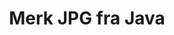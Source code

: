 ---
############################# Static ############################
layout: "auto-gen-annotation"

############################# Head ############################
head_title: "Java JPG Annotation API Annotate i C#"
head_description: "Java API for å lage og kommentere populære merknadstyper fra JPG, bilder, tegninger og dokumentfilformater."

############################# Header ############################
title: "Merk JPG fra Java"
description: ""
bg_image: "https://cms.admin.containerize.com/templates/aspose/App_Themes/V3/images/bg/header1.png"
bg_overlay: false
button:
    enable: true
    icon: "fas fa-arrow-down"
    label: "Last ned gratis prøveversjon"
    link: "https://downloads.groupdocs.com/annotation/java"

############################# About ############################
about:
    enable: true
    title: "Om GroupDocs.Annotation for Java API"
    content: |
        GroupDocs.Annotation for Java API er et bibliotek som lar deg legge til merknader til PDF, Word og andre dokumenter på Mac, Windows eller Ubuntu. [GroupDocs.Annotation for Java](/annotation/java) er et innebygd Java API for å administrere merknader med omfattende støtte for å lage, legge til, redigere, slette, trekke ut og eksportere merknader fra bilder og diverse andre dokumenter. Den fullstendige listen over støttede dokumentformater kan du se på denne [siden](https://docs.groupdocs.com/annotation/java/supported-document-formats/).
        Dette biblioteket lar deg jobbe ikke bare med JPG-dokumenter, men også med mange andre typer dokumenter som Word, Excel, PowerPoint, Outlook-e-post, Visio, Adobe, OpenDocument, OpenOffice, Photoshop, AutoCad og mange andre.
        GroupDocs.Annotation for Java API lar deg opprette og legge til nye notater, redigere merknader, trekke ut kommentarer, merknader og fjerne dem fra dokumenter. Biblioteket støtter 13 forskjellige merknadstyper, inkludert tekst, polylinje, område, understreking, punkt, vannmerke, pil, ellipse, teksterstatning, avstand, tekstfelt, ressursredaksjon i PDF, HTML, Microsoft Word-dokumenter, regneark, diagrammer, presentasjoner, tegninger, bilder og mange andre filformater.
        Eksemplet (se nedenfor) viser hvordan du arbeider med JPG-dokumentet. I dette eksemplet kan du se hovedtrinnene for hvordan du arbeider med GroupDocs. Merknad: Konfigurer en lisens, åpne et dokument du vil jobbe med, opprette en merknad, legge til dataobjekter for å angi merknadsegenskaper i henhold til dine krav og lagre resultatet på ønsket sted. Du kan også se mer detaljert på de støttede funksjonene på vår github [side](https://github.com/groupdocs-annotation/GroupDocs.Annotation-for-Java), eller i produkt [dokumentasjon](https://docs.groupdocs.com/annotation/java/getting-started/).

############################# Steps ############################
howTo_Add:
steps_Add:
    enable: true
    title_left: "Trinn for å legge til merknader til JPG i Java"
    content_left: |
        [GroupDocs.Annotation](/annotation/java/) gjør det enkelt for Java-utviklere å legge til ulike merknadstyper til JPG-filer i enhver Java-basert applikasjon ved å implementere noen få enkle trinn.
        *   Lag svarobjekter med kommentar og dato.
        *   Opprett AreaAnnotation-objekt, angi områdealternativer og legg til svar.
        *   Opprett Annotator-objekt og legg til områdeanmerkning.
        *   Lagre utdatafil.
    title_right: "Systemkrav"
    content_right: |
        GroupDocs.Annotation for Java APIer støttes på alle større plattformer og operativsystemer. Før du utfører koden nedenfor, sørg for at du har følgende forutsetninger installert på systemet ditt.
        *   Operativsystemer: Microsoft Windows, Linux, MacOS
        *   Utviklingsmiljø: NetBeans, Intellij IDEA, Eclipse etc
        *   Java Runtime Environment: Java 7 (1.7) og nyere
        *   Få den nyeste versjonen av GroupDocs.Annotation for Java fra [GroupDocs Artifact Repository](https://repository.groupdocs.com/webapp/#/artifacts/browse/tree/General/repo/com/groupdocs/groupdocs-annotation)

############################# Preview ############################
preview_Add:
    enable: true
    title: Forhåndsvisning av merknader og kodeeksempel
    content: |
        ![Annotation preview image](https://docs.groupdocs.com/annotation/java/images/add-area-annotation.png)
    code: |
        ```java
        // Create an instance of Reply class and add comments
        Reply firstReply = new Reply();
        firstReply.setComment("First comment");
        firstReply.setRepliedOn(Calendar.getInstance().getTime());
        
        Reply secondReply = new Reply();
        secondReply.setComment("Second comment");
        secondReply.setRepliedOn(Calendar.getInstance().getTime());
        
        List<Reply> replies = new ArrayList<Reply>();
        replies.add(firstReply);
        replies.add(secondReply);
        
        // Create an instance of AreaAnnotation class and set options
        AreaAnnotation area = new AreaAnnotation();
        area.setBackgroundColor(65535);
        area.setBox(new Rectangle(100, 100, 100, 100));
        area.setCreatedOn(Calendar.getInstance().getTime());
        area.setMessage("This is area annotation");
        area.setOpacity(0.7);
        area.setPageNumber(0);
        area.setPenColor(65535);
        area.setPenStyle(PenStyle.Dot);
        area.setPenWidth((byte) 3);
        area.setReplies(replies);
        
        // Create an instance of Annotator class
        Annotator annotator = new Annotator("input.bmp");
        
        // Add annotation
        annotator.add(area);
        
        // Save to file
        annotator.save("output.bmp");
        annotator.dispose();
        ```

############################# Steps ############################
howTo_Remove:
steps_Remove:
    enable: true
    title_left: "Trinn for å fjerne merknader fra JPG i Java"
    content_left: |
        [GroupDocs.Annotation](/annotation/java/) gjør det enklere for Java-utviklere å fjerne merknadsdetaljer fra JPG-filer i enhver Java-basert applikasjon ved å implementere noen få enkle trinn.
        *   Lag svarobjekter med kommentar og dato.
        *   Instantier SaveOptions-objektet og sett AnnotationTypes = AnnotationType.None.
        *   Anrop lagringsmetode med resulterende dokumentbane eller strøm og SaveOptions-objekt.

############################# Preview ############################
preview_Remove:
    enable: true
    code: |
        ```java
        // Create an instance of Annotator class 
        Annotator annotator = new Annotator("C://input.bmp");

        // Remove annotation by set type None 
        SaveOptions saveOptions = new SaveOptions();
        saveOptions.setAnnotationTypes(AnnotationType.None);

        // Save annotation to output file
        annotator.save("C://output.bmp", saveOptions);
        annotator.dispose();
        ```

############################# Steps ############################
howTo_Edit:
steps_Edit:
    enable: true
    title_left: "Trinn for å redigere merknader fra JPG i Java"
    content_left: |
        [GroupDocs.Annotation](/annotation/java/) gjør det enklere for Java-utviklere å oppdatere ulike merknadsegenskaper fra JPG-filer i enhver Java-basert applikasjon ved å implementere noen få enkle trinn.
        *   Instantier Annotator-objekt med inndatadokumentbane eller strøm med instansierte LoadOptions med ImportAnnotations = true.
        *   Opprett en AnnotationBase-implementering og sett ID-en til den eksisterende merknaden (hvis merknaden med den ID-en ikke blir funnet, vil ingenting bli endret) eller stiliste med merknader (alle eksisterende merknader vil bli fjernet).
        *   Anrop oppdateringsmetode for Annotator-objekt med beståtte merknader.
        *   Anrop lagringsmetode med resulterende dokumentbane eller strøm og SaveOptions-objekt.

############################# Preview ############################
preview_Edit:
    enable: true
    code: |
        ```java
        String outputPath = "UpdateAnnotation.bmp";

        // Create an instance of Annotator class
        Annotator annotator = new Annotator("input.bmp");
        
        // Create an instance of Reply class for first example and add comments
        Reply reply1 = new Reply();
        reply1.setComment("Original first comment");
        reply1.setRepliedOn(Calendar.getInstance().getTime());
        
        Reply reply2 = new Reply();
        reply2.setComment("Original second comment");
        reply2.setRepliedOn(Calendar.getInstance().getTime());
        
        java.util.List replies = new ArrayList();
        replies.add(reply1);
        replies.add(reply2);
        
        // Create an instance of AreaAnnotation class and set options
        AreaAnnotation original = new AreaAnnotation();
        original.setId(1);
        original.setBackgroundColor(65535);
        original.setBox(new Rectangle(100, 100, 100, 100));
        original.setCreatedOn(Calendar.getInstance().getTime());
        original.setMessage("This is original annotation");
        original.setReplies(replies);
        
        // Add original annotation
        annotator.add(original);
        annotator.save(outputPath);
        annotator.dispose();
        
        LoadOptions loadOptions = new LoadOptions();
        
        // Open annotated document
        Annotator annotator1 = new Annotator(outputPath, loadOptions);
        
        // Create an instance of Reply class for update first example
        Reply reply3 = new Reply();
        reply3.setComment("Updated first comment");
        reply3.setRepliedOn(Calendar.getInstance().getTime());
        
        Reply reply4 = new Reply();
        reply4.setComment("Updated second comment");
        reply4.setRepliedOn(Calendar.getInstance().getTime());
        
        java.util.List replies1 = new ArrayList();
        replies1.add(reply3);
        replies1.add(reply4);

        // Suggest we want change some properties of existed annotation
        AreaAnnotation updated = new AreaAnnotation();
        updated.setId(1);
        updated.setBackgroundColor(255);
        updated.setBox(new Rectangle(0, 0, 50, 200));
        updated.setCreatedOn(Calendar.getInstance().getTime());
        updated.setMessage("This is updated annotation");
        updated.setReplies(replies1);
        
        // Update and save annotation
        annotator1.update(updated);
        annotator1.save(outputPath);
        annotator1.dispose();
        ```

############################# Steps ############################
howTo_Extract:
steps_Extract:
    enable: true
    title_left: "Trinn for å trekke ut merknader fra JPG i Java"
    content_left: |
        [GroupDocs.Annotation](/annotation/java/) gjør det enkelt for Java-utviklere å kommentere dokumenter og trekke ut merknadsinformasjon fra JPG-filer i enhver Java-basert applikasjon ved å implementere noen få enkle trinn.
        *   Lag svarobjekter med kommentar og dato.
        *   Instantier LoadOptions-objektet og kall SetImportAnnotations med sant argument.
        *   Definer variabel med typen List.
        *   Ring hent-metoden og returner resultatet til variabelen ovenfor.

############################# Preview ############################
preview_Extract:
    enable: true
    code: |
        ```java
        // For using this example input file ("annotated.bmp") must be with annotations
        LoadOptions loadOptions = new LoadOptions();
        
        // Create an instance of Annotator class and get annotations
        final Annotator annotator = new Annotator("annotated.bmp", loadOptions);
        List annotations = annotator.get();
        ```

############################# Demos ############################
demos:
    enable: true
    title: "Live-demoer for å legge til, fjerne, redigere, trekke ut merknader til dokumenter og bilder"
    content: |
        Legg til, fjern, rediger og trekk ut merknader til JPG-filen akkurat nå ved å gå til nettstedet [GroupDocs.Annotation Live Demos](https://products.groupdocs.app/annotation/family). Live-demoen har følgende fordeler

############################# About Formats ############################
about_formats:
    enable: true
    format:
        # format loop
        - icon: "far fa-file-jpg"
          title: "Om JPG filformat"
          content: |
            En JPG er en type bildeformat som lagres ved hjelp av tapskomprimeringsmetoden. Utdatabildet, som et resultat av komprimering, er en avveining mellom lagringsstørrelse og bildekvalitet. Brukere kan justere komprimeringsnivået for å oppnå ønsket kvalitetsnivå og samtidig redusere lagringsstørrelsen. Bildekvaliteten påvirkes ubetydelig hvis 10:1-komprimering brukes på bildet. Jo høyere komprimeringsverdi, desto høyere forringelse i bildekvalitet.

          link: "https://docs.fileformat.com/image/jpg/"

############################# More Formats ############################
more_formats:
    enable: true
    title: "Arbeide med andre populære dokumentformater"
    content: |
        Oppdater merknadsegenskaper fra noen av de populære filformatene som angitt nedenfor.
    format:
        # format loop
        - name: "Annotate PDF document"
          link: "https://products.groupdocs.com/annotation/java/pdf/"
          description: "Adobe Portable Document Format"

        # format loop
        - name: "Annotate DOC document"
          link: "https://products.groupdocs.com/annotation/java/doc/"
          description: "Microsoft Word Document"

        # format loop
        - name: "Annotate DOCM document"
          link: "https://products.groupdocs.com/annotation/java/docm/"
          description: "Microsoft Word Macro-Enabled Document"

        # format loop
        - name: "Annotate DOCX document"
          link: "https://products.groupdocs.com/annotation/java/docx/"
          description: "Microsoft Word Open XML Document"

        # format loop
        - name: "Annotate DOT document"
          link: "https://products.groupdocs.com/annotation/java/dot/"
          description: "Microsoft Word Document Template"

        # format loop
        - name: "Annotate DOTX document"
          link: "https://products.groupdocs.com/annotation/java/dotx/"
          description: "Word Open XML Document Template"

        # format loop
        - name: "Annotate RTF document"
          link: "https://products.groupdocs.com/annotation/java/rtf/"
          description: "Rich Text Document"

        # format loop
        - name: "Annotate ODT document"
          link: "https://products.groupdocs.com/annotation/java/odt/"
          description: "Open Document Text"

        # format loop
        - name: "Annotate XLS document"
          link: "https://products.groupdocs.com/annotation/java/xls/"
          description: "Microsoft Excel Binary File Format"

        # format loop
        - name: "Annotate XLSX document"
          link: "https://products.groupdocs.com/annotation/java/xlsx/"
          description: "Microsoft Excel Open XML Spreadsheet"

        # format loop
        - name: "Annotate XLSM document"
          link: "https://products.groupdocs.com/annotation/java/xlsm/"
          description: "Microsoft Excel Macro-Enabled Spreadsheet"

        # format loop
        - name: "Annotate XLSB document"
          link: "https://products.groupdocs.com/annotation/java/xlsb/"
          description: "Microsoft Excel Binary Worksheet"

        # format loop
        - name: "Annotate ODS document"
          link: "https://products.groupdocs.com/annotation/java/ods/"
          description: "Open Document Spreadsheet"

        # format loop
        - name: "Annotate PPT document"
          link: "https://products.groupdocs.com/annotation/java/ppt/"
          description: "PowerPoint Presentation"

        # format loop
        - name: "Annotate PPTX document"
          link: "https://products.groupdocs.com/annotation/java/pptx/"
          description: "PowerPoint Open XML Presentation"

        # format loop
        - name: "Annotate PPSX document"
          link: "https://products.groupdocs.com/annotation/java/ppsx/"
          description: "PowerPoint Open XML Slide Show"

        # format loop
        - name: "Annotate POTM document"
          link: "https://products.groupdocs.com/annotation/java/potm/"
          description: "Microsoft PowerPoint Template"

        # format loop
        - name: "Annotate PPTM document"
          link: "https://products.groupdocs.com/annotation/java/pptm/"
          description: "Microsoft PowerPoint Presentation"

        # format loop
        - name: "Annotate PPS document"
          link: "https://products.groupdocs.com/annotation/java/pps/"
          description: "Microsoft PowerPoint 97-2003 Slide Show"

        # format loop
        - name: "Annotate ODP document"
          link: "https://products.groupdocs.com/annotation/java/odp/"
          description: "OpenDocument Presentation"

        # format loop
        - name: "Annotate HTML document"
          link: "https://products.groupdocs.com/annotation/java/html/"
          description: "HyperText Markup Language"

        # format loop
        - name: "Annotate TIFF document"
          link: "https://products.groupdocs.com/annotation/java/tiff/"
          description: "Tagged Image File Format"

        # format loop
        - name: "Annotate JPEG document"
          link: "https://products.groupdocs.com/annotation/java/jpeg/"
          description: "JPEG Image"

        # format loop
        - name: "Annotate PNG document"
          link: "https://products.groupdocs.com/annotation/java/png/"
          description: "Portable Network Graphic"

        # format loop
        - name: "Annotate EML document"
          link: "https://products.groupdocs.com/annotation/java/eml/"
          description: "E-mail Message"

        # format loop
        - name: "Annotate MSG document"
          link: "https://products.groupdocs.com/annotation/java/msg/"
          description: "Microsoft Outlook E-mail Message"

        # format loop
        - name: "Annotate VSD document"
          link: "https://products.groupdocs.com/annotation/java/vsd/"
          description: "Microsoft Visio 2003-2010 Drawing"

        # format loop
        - name: "Annotate VSDX document"
          link: "https://products.groupdocs.com/annotation/java/vsdx/"
          description: "Microsoft Visio Drawing"

        # format loop
        - name: "Annotate VSS document"
          link: "https://products.groupdocs.com/annotation/java/vss/"
          description: "Microsoft Visio 2003-2010 Stencil"

        # format loop
        - name: "Annotate VST document"
          link: "https://products.groupdocs.com/annotation/java/vst/"
          description: "Microsoft Visio 2013 Stencil"

        # format loop
        - name: "Annotate DWG document"
          link: "https://products.groupdocs.com/annotation/java/dwg/"
          description: "Autodesk Design Data Formats"

        # format loop
        - name: "Annotate DXF document"
          link: "https://products.groupdocs.com/annotation/java/dxf/"
          description: "AutoCAD Drawing Interchange"

        # format loop
        - name: "Annotate DCM document"
          link: "https://products.groupdocs.com/annotation/java/dcm/"
          description: "Digital Imaging and Communications in Medicine"

        # format loop
        - name: "Annotate WMF document"
          link: "https://products.groupdocs.com/annotation/java/wmf/"
          description: "Windows Metafile"

        # format loop
        - name: "Annotate EMF document"
          link: "https://products.groupdocs.com/annotation/java/emf/"
          description: "Enhanced Metafile Format"


############################# Back to top ###############################
back_to_top:
    enable: true
---